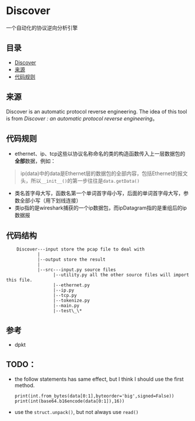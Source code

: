 # Discover
一个自动化的协议逆向分析引擎

## 目录
+ [Discover](https://github.com/Reuynil/Discover#discover)
 + [来源](https://github.com/Reuynil/Discover#%E6%9D%A5%E6%BA%90)
 + [代码规则]()

## 来源
Discover is an automatic protocol reverse engineering. The idea of this tool is from *Discover : an automatic protocol reverse engineering*。

## 代码规则
+ ethernet、ip、tcp这些以协议名称命名的类的构造函数传入上一层数据包的**全部**数据，例如：

> ip(data)中的data是Ethernet层的数据包的全部内容，包括Ethernet的报文头，所以```__init__()```的第一步往往是```data.getData()```

+ 类名首字母大写，函数名第一个单词首字母小写，后面的单词首字母大写，参数全部小写（用下划线连接）
+ 类ip指的是wireshark捕获的一个ip数据包，而ipDatagram指的是重组后的ip数据报

## 代码结构

        Discover---input store the pcap file to deal with
                |
                |--output store the result
                |
                |--src---input.py source files
                      |--utility.py all the other source files will import this file.
                      |--ethernet.py
                      |--ip.py
                      |--tcp.py
                      |--tokenize.py
                      |--main.py
                      |--test\_\*


## 参考
+ dpkt

## TODO：
+ the follow statements has same effect, but I think I should use the first method.
  ```
  print(int.from_bytes(data[0:1],byteorder='big',signed=False))
  print(int(base64.b16encode(data[0:1]),16))
  ```
+ use the ```struct.unpack()```, but not always use ```read()```
